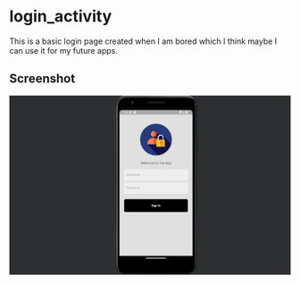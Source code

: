 # login_activity

This is a basic login page created when I am bored which I think maybe I can use it for my future apps.

## Screenshot

<p align="center">
  <img src="lib/images/login.png" alt="Project Picture" width="1000">
</p>

